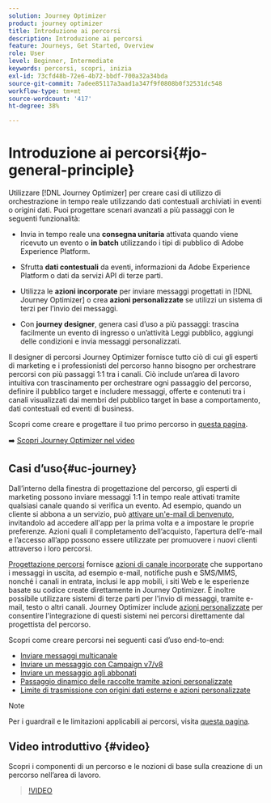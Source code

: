 ```yaml
---
solution: Journey Optimizer
product: journey optimizer
title: Introduzione ai percorsi
description: Introduzione ai percorsi
feature: Journeys, Get Started, Overview
role: User
level: Beginner, Intermediate
keywords: percorsi, scopri, inizia
exl-id: 73cfd48b-72e6-4b72-bbdf-700a32a34bda
source-git-commit: 7adee85117a3aad1a347f9f0808b0f32531dc548
workflow-type: tm+mt
source-wordcount: '417'
ht-degree: 38%

---
```



# Introduzione ai percorsi{#jo-general-principle}

Utilizzare [!DNL Journey Optimizer] per creare casi di utilizzo di orchestrazione in tempo reale utilizzando dati contestuali archiviati in eventi o origini dati. Puoi progettare scenari avanzati a più passaggi con le seguenti funzionalità:

* Invia in tempo reale una **consegna unitaria** attivata quando viene ricevuto un evento o **in batch** utilizzando i tipi di pubblico di Adobe Experience Platform.

* Sfrutta **dati contestuali** da eventi, informazioni da Adobe Experience Platform o dati da servizi API di terze parti.

* Utilizza le **azioni incorporate** per inviare messaggi progettati in [!DNL Journey Optimizer] o crea **azioni personalizzate** se utilizzi un sistema di terzi per l’invio dei messaggi.

* Con **journey designer**, genera casi d’uso a più passaggi: trascina facilmente un evento di ingresso o un’attività Leggi pubblico, aggiungi delle condizioni e invia messaggi personalizzati.

Il designer di percorsi Journey Optimizer fornisce tutto ciò di cui gli esperti di marketing e i professionisti del percorso hanno bisogno per orchestrare percorsi con più passaggi 1:1 tra i canali. Ciò include un’area di lavoro intuitiva con trascinamento per orchestrare ogni passaggio del percorso, definire il pubblico target e includere messaggi, offerte e contenuti tra i canali visualizzati dai membri del pubblico target in base a comportamento, dati contestuali ed eventi di business.

Scopri come creare e progettare il tuo primo percorso in [questa pagina](journey-gs.md).

➡️ [Scopri Journey Optimizer nel video](#video)

## Casi d’uso{#uc-journey}

Dall’interno della finestra di progettazione del percorso, gli esperti di marketing possono inviare messaggi 1:1 in tempo reale attivati tramite qualsiasi canale quando si verifica un evento. Ad esempio, quando un cliente si abbona a un servizio, può [attivare un&#39;e-mail di benvenuto](message-to-subscribers-uc.md), invitandolo ad accedere all&#39;app per la prima volta e a impostare le proprie preferenze. Azioni quali il completamento dell’acquisto, l’apertura dell’e-mail e l’accesso all’app possono essere utilizzate per promuovere i nuovi clienti attraverso i loro percorsi.

[Progettazione percorsi](using-the-journey-designer.md) fornisce [azioni di canale incorporate](journeys-message.md) che supportano i messaggi in uscita, ad esempio e-mail, notifiche push e SMS/MMS, nonché i canali in entrata, inclusi le app mobili, i siti Web e le esperienze basate su codice create direttamente in Journey Optimizer. È inoltre possibile utilizzare sistemi di terze parti per l&#39;invio di messaggi, tramite e-mail, testo o altri canali. Journey Optimizer include [azioni personalizzate](using-custom-actions.md) per consentire l&#39;integrazione di questi sistemi nei percorsi direttamente dal progettista del percorso.

Scopri come creare percorsi nei seguenti casi d’uso end-to-end:

* [Inviare messaggi multicanale](journeys-uc.md)
* [Inviare un messaggio con Campaign v7/v8](ajo-ac.md)
* [Inviare un messaggio agli abbonati](message-to-subscribers-uc.md)
* [Passaggio dinamico delle raccolte tramite azioni personalizzate](collections.md)
* [Limite di trasmissione con origini dati esterne e azioni personalizzate](limit-throughput.md)

>[!NOTE]
>
>Per i guardrail e le limitazioni applicabili ai percorsi, visita [questa pagina](../start/guardrails.md).

## Video introduttivo {#video}

Scopri i componenti di un percorso e le nozioni di base sulla creazione di un percorso nell’area di lavoro.

>[!VIDEO](https://video.tv.adobe.com/v/3424996?quality=12)
